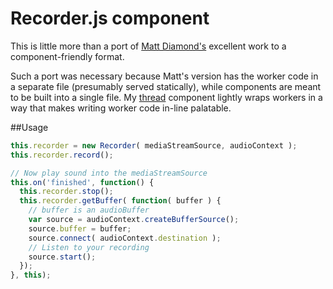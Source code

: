 # Recorder.js component

This is little more than a port of [Matt Diamond's](https://github.com/mattdiamond/Recorderjs) excellent work to a component-friendly format.

Such a port was necessary because Matt's version has the worker code in a separate file (presumably served statically), while components are meant to be built into a single file. My [thread](https://github.com/itsjoesullivan/thread) component lightly wraps workers in a way that makes writing worker code in-line palatable.

##Usage

```javascript
this.recorder = new Recorder( mediaStreamSource, audioContext );
this.recorder.record();

// Now play sound into the mediaStreamSource
this.on('finished', function() {
  this.recorder.stop();
  this.recorder.getBuffer( function( buffer ) {
    // buffer is an audioBuffer
    var source = audioContext.createBufferSource();
    source.buffer = buffer;
    source.connect( audioContext.destination );
    // Listen to your recording
    source.start();
  });
}, this);
```


